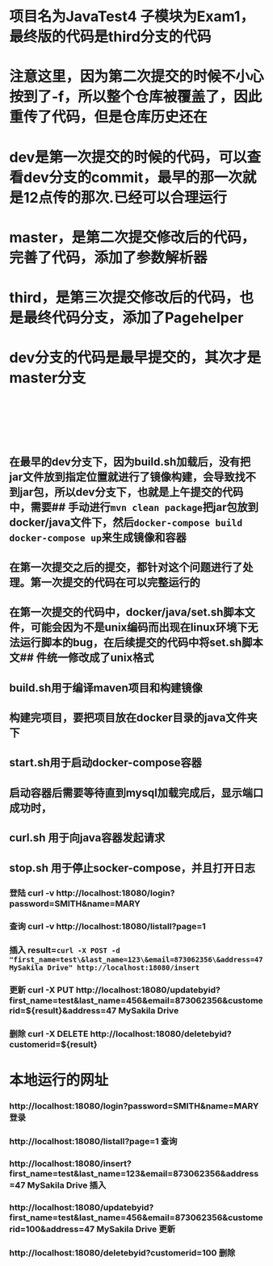 # 项目名为JavaTest4 子模块为Exam1，最终版的代码是third分支的代码

# 注意这里，因为第二次提交的时候不小心按到了-f，所以整个仓库被覆盖了，因此重传了代码，但是仓库历史还在
# dev是第一次提交的时候的代码，可以查看dev分支的commit，最早的那一次就是12点传的那次.已经可以合理运行
# master，是第二次提交修改后的代码，完善了代码，添加了参数解析器
# third，是第三次提交修改后的代码，也是最终代码分支，添加了Pagehelper
# dev分支的代码是最早提交的，其次才是master分支<br><br><br><br>
## 在最早的dev分支下，因为build.sh加载后，没有把jar文件放到指定位置就进行了镜像构建，会导致找不到jar包，所以dev分支下，也就是上午提交的代码中，需要## 手动进行```mvn clean package```把jar包放到docker/java文件下，然后```docker-compose build docker-compose up```来生成镜像和容器
## 在第一次提交之后的提交，都针对这个问题进行了处理。第一次提交的代码在可以完整运行的
## 在第一次提交的代码中，docker/java/set.sh脚本文件，可能会因为不是unix编码而出现在linux环境下无法运行脚本的bug，在后续提交的代码中将set.sh脚本文## 件统一修改成了unix格式
## build.sh用于编译maven项目和构建镜像
## 构建完项目，要把项目放在docker目录的java文件夹下
## start.sh用于启动docker-compose容器
## 启动容器后需要等待直到mysql加载完成后，显示端口成功时，
## curl.sh 用于向java容器发起请求
## stop.sh 用于停止socker-compose，并且打开日志
### 登陆 curl -v http://localhost:18080/login?password=SMITH\&name=MARY 
### 查询 curl -v http://localhost:18080/listall?page=1
### 插入 result=`curl -X POST -d "first_name=test\&last_name=123\&email=873062356\&address=47 MySakila Drive" http://localhost:18080/insert`
### 更新 curl -X PUT http://localhost:18080/updatebyid?first_name=test\&last_name=456\&email=873062356\&customerid=${result}\&address=47 MySakila Drive
### 删除 curl -X DELETE  http://localhost:18080/deletebyid?customerid=${result}
# 本地运行的网址
### http://localhost:18080/login?password=SMITH&name=MARY 登录
### http://localhost:18080/listall?page=1 查询
### http://localhost:18080/insert?first_name=test&last_name=123&email=873062356&address=47 MySakila Drive 插入
### http://localhost:18080/updatebyid?first_name=test&last_name=456&email=873062356&customerid=100&address=47 MySakila Drive 更新
### http://localhost:18080/deletebyid?customerid=100  删除
